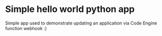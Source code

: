 # Simple hello world python app

Simple app used to demonstrate updating an application via Code Engine function webhook
:)
